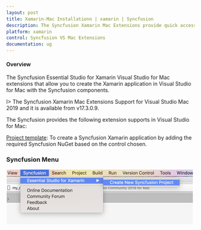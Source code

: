 ```yaml
---
layout: post
title: Xamarin-Mac Installationn | xamarin | Syncfusion
description: The Syncfusion Xamarin Mac Extensions provide quick access to create or configure the Syncfusion Xamarin projects
platform: xamarin
control: Syncfusion VS Mac Extensions
documentation: ug
---
```


#### Overview

The Syncfusion Essential Studio for Xamarin Visual Studio for Mac extensions that allow you to create the Xamarin application in Visual Studio for Mac with the Syncfusion components. 

I> The Syncfusion Xamarin Mac Extensions Support for Visual Studio Mac 2019 and it is available from v17.3.0.9.

The Syncfusion provides the following extension supports in Visual Studio for Mac:

[Project template](https://help.syncfusion.com/xamarin/visual-studio-integration/visual-studio-mac-extensions/create-project): To create a Syncfusion Xamarin application by adding the required Syncfusion NuGet based on the control chosen.

### Syncfusion Menu

![Syncfusion Menu in Visual Studio Mac](Overview_images/Syncfusion_Menu_OverView.PNG)


